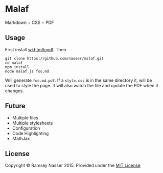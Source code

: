 # Malaf
Markdown + CSS = PDF

## Usage

First install [wkhtmltopdf](http://wkhtmltopdf.org/downloads.html). Then

```
git clone https://github.com/nasser/malaf.git
cd malaf
npm install
node malaf.js foo.md
```

Will generate `foo.md.pdf`. If a `style.css` is in the same directory it, will be used to style the page. It will also watch the file and update the PDF when it changes.

## Future

* Multiple files
* Multiple stylesheets
* Configuration
* Code Highlighting
* MathJax

## License

Copyright © Ramsey Nasser 2015. Provided under the [MIT License](http://opensource.org/licenses/MIT)